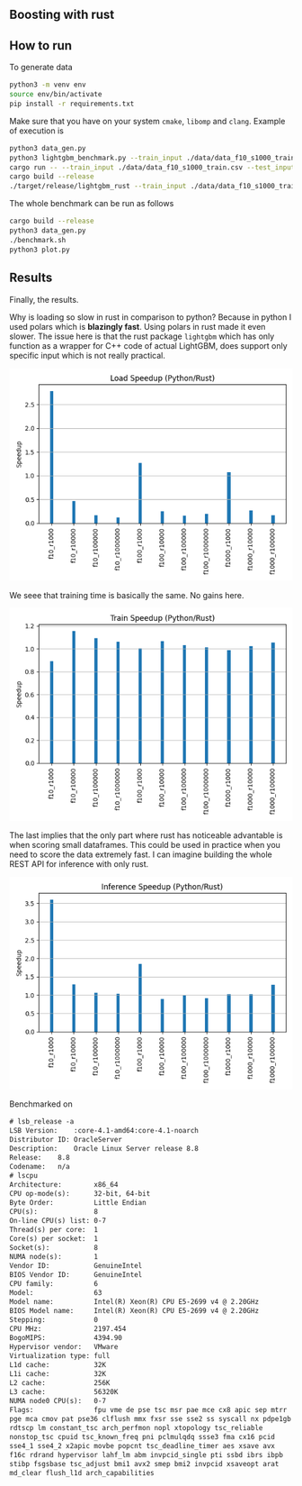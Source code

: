 ## Boosting with rust

## How to run
To generate data
```bash
python3 -m venv env
source env/bin/activate
pip install -r requirements.txt
```
Make sure that you have on your system `cmake`, `libomp` and `clang`. Example of execution is
```bash
python3 data_gen.py
python3 lightgbm_benchmark.py --train_input ./data/data_f10_s1000_train.csv --test_input ./data/data_f10_s1000_test.csv
cargo run -- --train_input ./data/data_f10_s1000_train.csv --test_input ./data/data_f10_s1000_test.csv 
cargo build --release
./target/release/lightgbm_rust --train_input ./data/data_f10_s1000_train.csv --test_input ./data/data_f10_s1000_test.csv 
```
The whole benchmark can be run as follows
```bash
cargo build --release
python3 data_gen.py
./benchmark.sh
python3 plot.py
```

## Results
Finally, the results.

Why is loading so slow in rust in comparison to python? Because in python I used polars which is **blazingly fast**. Using polars in rust made it even slower. The issue here is that the rust package `lightgbm` which has only function as a wrapper for C++ code of actual LightGBM, does support only specific input which is not really practical. 

![](./data/average_load_speedup.png)

We seee that training time is basically the same. No gains here.

![](./data/average_train_speedup.png)

The last implies that the only part where rust has noticeable advantable is when scoring small dataframes. This could be used in practice when you need to score the data extremely fast. I can imagine building the whole REST API for inference with only rust.

![](./data/average_inference_speedup.png)

Benchmarked on
```
# lsb_release -a
LSB Version:	:core-4.1-amd64:core-4.1-noarch
Distributor ID:	OracleServer
Description:	Oracle Linux Server release 8.8
Release:	8.8
Codename:	n/a
# lscpu
Architecture:        x86_64
CPU op-mode(s):      32-bit, 64-bit
Byte Order:          Little Endian
CPU(s):              8
On-line CPU(s) list: 0-7
Thread(s) per core:  1
Core(s) per socket:  1
Socket(s):           8
NUMA node(s):        1
Vendor ID:           GenuineIntel
BIOS Vendor ID:      GenuineIntel
CPU family:          6
Model:               63
Model name:          Intel(R) Xeon(R) CPU E5-2699 v4 @ 2.20GHz
BIOS Model name:     Intel(R) Xeon(R) CPU E5-2699 v4 @ 2.20GHz
Stepping:            0
CPU MHz:             2197.454
BogoMIPS:            4394.90
Hypervisor vendor:   VMware
Virtualization type: full
L1d cache:           32K
L1i cache:           32K
L2 cache:            256K
L3 cache:            56320K
NUMA node0 CPU(s):   0-7
Flags:               fpu vme de pse tsc msr pae mce cx8 apic sep mtrr pge mca cmov pat pse36 clflush mmx fxsr sse sse2 ss syscall nx pdpe1gb rdtscp lm constant_tsc arch_perfmon nopl xtopology tsc_reliable nonstop_tsc cpuid tsc_known_freq pni pclmulqdq ssse3 fma cx16 pcid sse4_1 sse4_2 x2apic movbe popcnt tsc_deadline_timer aes xsave avx f16c rdrand hypervisor lahf_lm abm invpcid_single pti ssbd ibrs ibpb stibp fsgsbase tsc_adjust bmi1 avx2 smep bmi2 invpcid xsaveopt arat md_clear flush_l1d arch_capabilities
```